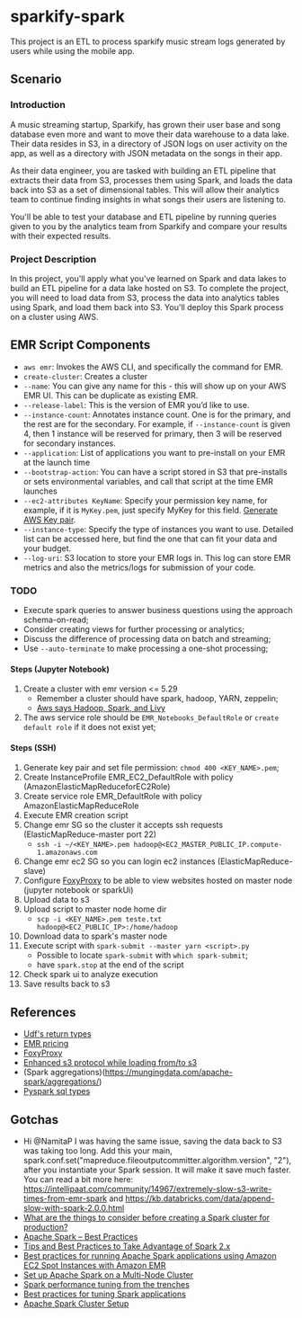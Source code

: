 # sparkify-spark

This project is an ETL to process sparkify music stream logs generated by users while using the mobile app.

## Scenario

### Introduction
A music streaming startup, Sparkify, has grown their user base and song database even more and want to move their data warehouse to a data lake. Their data resides in S3, in a directory of JSON logs on user activity on the app, as well as a directory with JSON metadata on the songs in their app.

As their data engineer, you are tasked with building an ETL pipeline that extracts their data from S3, processes them using Spark, and loads the data back into S3 as a set of dimensional tables. This will allow their analytics team to continue finding insights in what songs their users are listening to.

You'll be able to test your database and ETL pipeline by running queries given to you by the analytics team from Sparkify and compare your results with their expected results.

### Project Description
In this project, you'll apply what you've learned on Spark and data lakes to build an ETL pipeline for a data lake hosted on S3. To complete the project, you will need to load data from S3, process the data into analytics tables using Spark, and load them back into S3. You'll deploy this Spark process on a cluster using AWS.

## EMR Script Components
- `aws emr`: Invokes the AWS CLI, and specifically the command for EMR.
- `create-cluster`: Creates a cluster
- `--name`: You can give any name for this - this will show up on your AWS EMR UI. This can be duplicate as existing EMR.
- `--release-label`: This is the version of EMR you’d like to use.
- `--instance-count`: Annotates instance count. One is for the primary, and the rest are for the secondary. For example, if `--instance-count` is given 4, then 1 instance will be reserved for primary, then 3 will be reserved for secondary instances.
- `--application`: List of applications you want to pre-install on your EMR at the launch time
- `--bootstrap-action`: You can have a script stored in S3 that pre-installs or sets
environmental variables, and call that script at the time EMR launches
- `--ec2-attributes KeyName`: Specify your permission key name, for example, if it is `MyKey.pem`, just specify MyKey for this field. [Generate AWS Key pair](https://docs.aws.amazon.com/AWSEC2/latest/UserGuide/ec2-key-pairs.html#prepare-key-pair).
- `--instance-type`: Specify the type of instances you want to use. Detailed list can be accessed here, but find the one that can fit your data and your budget.
- `--log-uri`: S3 location to store your EMR logs in. This log can store EMR metrics and also the metrics/logs for submission of your code.

### TODO
- Execute spark queries to answer business questions using the approach schema-on-read;
- Consider creating views for further processing or analytics;
- Discuss the difference of processing data on batch and streaming;
- Use `--auto-terminate` to make processing a one-shot processing;

#### Steps (Jupyter Notebook)
1. Create a cluster with emr version <= 5.29
	- Remember a cluster should have spark, hadoop, YARN, zeppelin;
	- [Aws says  Hadoop, Spark, and Livy](https://docs.aws.amazon.com/emr/latest/ManagementGuide/emr-managed-notebooks-working-with.html)
1. The aws service role should be `EMR_Notebooks_DefaultRole` or `create default role` if it does not exist yet;

#### Steps (SSH)
1. Generate key pair and set file permission: `chmod 400 <KEY_NAME>.pem`;
1. Create InstanceProfile EMR_EC2_DefaultRole with policy (AmazonElasticMapReduceforEC2Role)
1. Create service role EMR_DefaultRole with policy AmazonElasticMapReduceRole
1. Execute EMR creation script
1. Change emr SG so the cluster it accepts ssh requests (ElasticMapReduce-master port 22)
	- `ssh -i ~/<KEY_NAME>.pem hadoop@<EC2_MASTER_PUBLIC_IP.compute-1.amazonaws.com`
1. Change emr ec2 SG so you can login ec2 instances (ElasticMapReduce-slave)
1. Configure [FoxyProxy](https://docs.aws.amazon.com/emr/latest/ManagementGuide/emr-connect-master-node-proxy.html) to be able to view websites hosted on master node (jupyter notebook or sparkUi)
1. Upload data to s3
1. Upload script to master node home dir
	- `scp -i <KEY_NAME>.pem teste.txt hadoop@<EC2_PUBLIC_IP>:/home/hadoop`
1. Download data to spark's master node
1. Execute script with `spark-submit --master yarn <script>.py`
	- Possible to locate `spark-submit` with `which spark-submit`;
	- have `spark.stop` at the end of the script
1. Check spark ui to analyze execution
1. Save results back to s3

## References
- [Udf's return types](https://docs.aws.amazon.com/glue/latest/dg/aws-glue-api-crawler-pyspark-extensions-types.html)
- [EMR pricing](https://aws.amazon.com/emr/pricing/)
- [FoxyProxy](https://docs.aws.amazon.com/emr/latest/ManagementGuide/emr-connect-master-node-proxy.html)
- [Enhanced s3 protocol while loading from/to s3](https://sparkbyexamples.com/spark/write-read-csv-file-from-s3-into-dataframe/)
- (Spark aggregations)(https://mungingdata.com/apache-spark/aggregations/)
- [Pyspark sql types](https://spark.apache.org/docs/2.1.2/api/python/_modules/pyspark/sql/types.html)

## Gotchas

- Hi @NamitaP I was having the same issue, saving the data back to S3 was taking too long. Add this your main, spark.conf.set("mapreduce.fileoutputcommitter.algorithm.version", "2"), after you instantiate your Spark session. It will make it save much faster. You can read a bit more here: https://intellipaat.com/community/14967/extremely-slow-s3-write-times-from-emr-spark and https://kb.databricks.com/data/append-slow-with-spark-2.0.0.html
- [What are the things to consider before creating a Spark cluster for production?](https://www.quora.comWhat-are-the-things-to-consider-before-creating-a-Spark-cluster-for-production)
- [Apache Spark – Best Practices](https://www.bi4all.pt/en/news/en-blog/apache-spark-best-practices)
- [Tips and Best Practices to Take Advantage of Spark 2.x](https://mapr.com/blog/tips-and-best-practices-to-take-advantage-of-spark-2-x)
- [Best practices for running Apache Spark applications using Amazon EC2 Spot Instances with Amazon EMR](https://aws.amazon.com/blogs/big-data/best-practices-for-running-apache-spark-applications-using-amazon-ec2-spot-instances-with-amazon-emr)
- [Set up Apache Spark on a Multi-Node Cluster](https://medium.com/ymedialabs-innovation/apache-spark-on-a-multi-node-cluster-b75967c8cb2b)
- [Spark performance tuning from the trenches](https://medium.com/teads-engineering/spark-performance-tuning-from-the-trenches-7cbde521cf60)
- [Best practices for tuning Spark applications](https://content-dsxlocal.mybluemix.net/docs/content/SSAS34_current/local-dev/best-practices-tuning_spark_application.html)
- [Apache Spark Cluster Setup](https://www.tutorialkart.com/apache-spark/how-to-setup-an-apache-spark-cluster)
